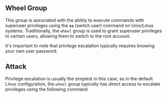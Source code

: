 ## Wheel Group

This group is associated with the ability to execute commands with superuser privileges using the **`su`** (switch user) command on Unix/Linux systems. Traditionally, the `wheel` group is used to grant superuser privileges to certain users, allowing them to switch to the root account.

It's important to note that privilege escalation typically requires knowing your own user password.

## Attack

Privilege escalation is usually the simplest in this case, as in the default Linux configuration, the `wheel` group typically has direct access to escalate privileges using the following command.
